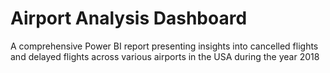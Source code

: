 # Airport Analysis Dashboard
A comprehensive Power BI report presenting insights into cancelled flights and delayed flights across various airports in the USA during the year 2018
